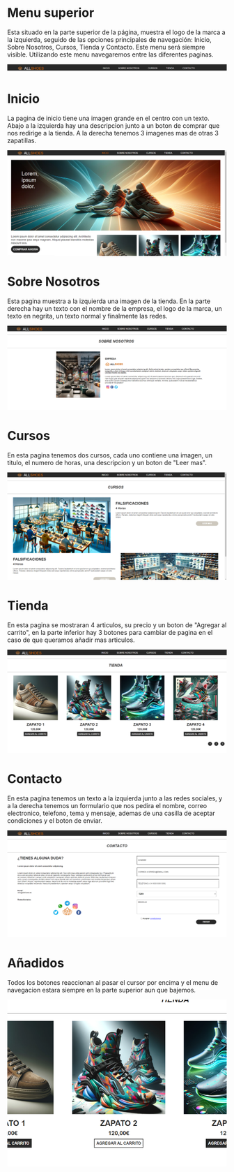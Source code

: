 # Menu superior

Esta situado en la parte superior de la página, muestra el logo de la marca a la izquierda, seguido de las opciones principales de navegación: Inicio, Sobre Nosotros, Cursos, Tienda y Contacto. Este menu será siempre visible. Utilizando este menu navegaremos entre las diferentes paginas.

<img src="images/git/menu.png">

# Inicio

La pagina de inicio tiene una imagen grande en el centro con un texto. Abajo a la izquierda hay una descripcion junto a un boton de comprar que nos redirige a la tienda. A la derecha tenemos 3 imagenes mas de otras 3 zapatillas.

<img src="images/git/inicio.png">

# Sobre Nosotros

Esta pagina muestra a la izquierda una imagen de la tienda. En la parte derecha hay un texto con el nombre de la empresa, el logo de la marca, un texto en negrita, un texto normal y finalmente las redes.

<img src="images/git/sobrenosotros.png">

# Cursos

En esta pagina tenemos dos cursos, cada uno contiene una imagen, un titulo, el numero de horas, una descripcion y un boton de "Leer mas".

<img src="images/git/cursos.png">

# Tienda

En esta pagina se mostraran 4 articulos, su precio y un boton de "Agregar al carrito", en la parte inferior hay 3 botones para cambiar de pagina en el caso de que queramos añadir mas articulos.

<img src="images/git/tienda.png">

# Contacto

En esta pagina tenemos un texto a la izquierda junto a las redes sociales, y a la derecha tenemos un formulario que nos pedira el nombre, correo electronico, telefono, tema y mensaje, ademas de una casilla de aceptar condiciones y el boton de enviar.

<img src="images/git/contacto.png">

# Añadidos

Todos los botones reaccionan al pasar el cursor por encima y el menu de navegacion estara siempre en la parte superior aun que bajemos.

<img src="images/git/botones.png">